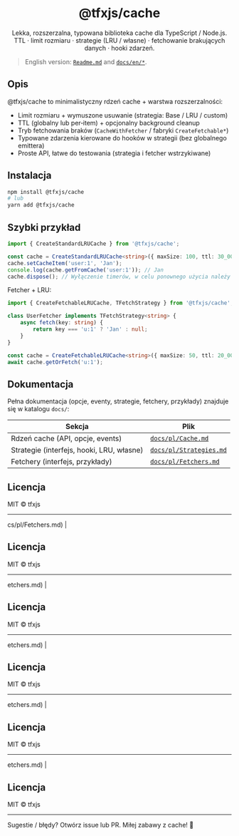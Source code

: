 <div align="center">
	<h1>@tfxjs/cache</h1>
	<p>Lekka, rozszerzalna, typowana biblioteka cache dla TypeScript / Node.js. <br/>TTL · limit rozmiaru · strategie (LRU / własne) · fetchowanie brakujących danych · hooki zdarzeń.</p>
</div>

> English version: [`Readme.md`](./Readme.md) and [`docs/en/*`](./docs/en/).

## Opis

@tfxjs/cache to minimalistyczny rdzeń cache + warstwa rozszerzalności:

- Limit rozmiaru + wymuszone usuwanie (strategia: Base / LRU / custom)
- TTL (globalny lub per‑item) + opcjonalny background cleanup
- Tryb fetchowania braków (`CacheWithFetcher` / fabryki `CreateFetchable*`)
- Typowane zdarzenia kierowane do hooków w strategii (bez globalnego emittera)
- Proste API, łatwe do testowania (strategia i fetcher wstrzykiwane)

## Instalacja

```bash
npm install @tfxjs/cache
# lub
yarn add @tfxjs/cache
```

## Szybki przykład

```ts
import { CreateStandardLRUCache } from '@tfxjs/cache';

const cache = CreateStandardLRUCache<string>({ maxSize: 100, ttl: 30_000, cleanupInterval: 5_000 });
cache.setCacheItem('user:1', 'Jan');
console.log(cache.getFromCache('user:1')); // Jan
cache.dispose(); // Wyłączenie timerów, w celu ponownego użycia należy utworzyć cache jeszcze raz
```

Fetcher + LRU:

```ts
import { CreateFetchableLRUCache, TFetchStrategy } from '@tfxjs/cache';

class UserFetcher implements TFetchStrategy<string> {
	async fetch(key: string) {
		return key === 'u:1' ? 'Jan' : null;
	}
}

const cache = CreateFetchableLRUCache<string>({ maxSize: 50, ttl: 20_000 }, new UserFetcher());
await cache.getOrFetch('u:1');
```

## Dokumentacja

Pełna dokumentacja (opcje, eventy, strategie, fetchery, przykłady) znajduje się w katalogu `docs/`:

| Sekcja                                    | Plik                                               |
| ----------------------------------------- | -------------------------------------------------- |
| Rdzeń cache (API, opcje, events)          | [`docs/pl/Cache.md`](./docs/pl/Cache.md)           |
| Strategie (interfejs, hooki, LRU, własne) | [`docs/pl/Strategies.md`](./docs/pl/Strategies.md) |
| Fetchery (interfejs, przykłady)           | [`docs/pl/Fetchers.md`](./docs/pl/Fetchers.md)     |

## Licencja

MIT © tfxjs

---

cs/pl/Fetchers.md) |

## Licencja

MIT © tfxjs

---

etchers.md) |

## Licencja

MIT © tfxjs

---

etchers.md) |

## Licencja

MIT © tfxjs

---

etchers.md) |

## Licencja

MIT © tfxjs

---

etchers.md) |

## Licencja

MIT © tfxjs

---

Sugestie / błędy? Otwórz issue lub PR. Miłej zabawy z cache! 🧠
